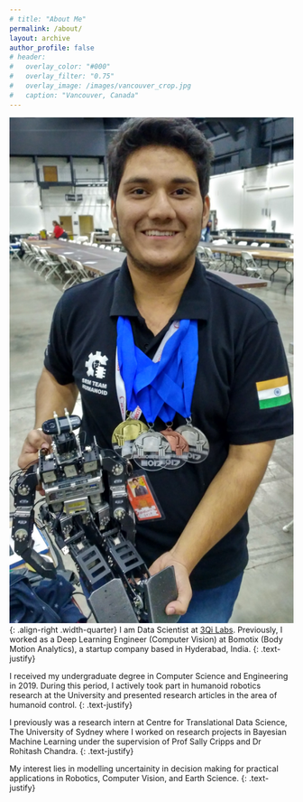 ```yaml
---
# title: "About Me"
permalink: /about/
layout: archive
author_profile: false
# header:
#   overlay_color: "#000"
#   overlay_filter: "0.75"
#   overlay_image: /images/vancouver_crop.jpg
#   caption: "Vancouver, Canada"
---
```


![demo](/images/awards/Robogames17_2.jpg){: .align-right .width-quarter}
I am Data Scientist at [3Qi Labs](http://www.3qilabs.com/). Previously, I worked as a Deep Learning Engineer (Computer Vision) at Bomotix (Body Motion Analytics), a startup company based in Hyderabad, India.
{: .text-justify}

I received my undergraduate degree in Computer Science and Engineering in 2019. During this period, I actively took part in humanoid robotics research at the University and presented research articles in the area of humanoid control.
{: .text-justify}

I previously was a research intern at Centre for Translational Data Science, The University of Sydney where I worked on research projects in Bayesian Machine Learning under the supervision of Prof Sally Cripps and Dr Rohitash Chandra.
{: .text-justify}

My interest lies in modelling uncertainity in decision making for practical applications in Robotics, Computer Vision, and Earth Science.
{: .text-justify}